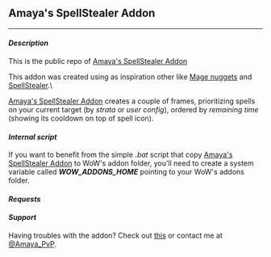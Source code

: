 ## Amaya's SpellStealer Addon

---

#### _Description_
This is the public repo of [Amaya's SpellStealer Addon](https://google.com)

This addon was created using as inspiration other like [Mage nuggets](https://mods.curse.com/addons/wow/mage-nuggets) and 
[SpellStealer](https://mods.curse.com/addons/wow/spellstealer).\

[Amaya's SpellStealer Addon](https://google.com) creates a couple of frames, prioritizing spells on your current target 
(by _strata_ or _user config_), ordered by _remaining time_ (showing its cooldown on top of spell icon).

#### _Internal script_

If you want to benefit from the simple _.bat_ script that copy [Amaya's SpellStealer Addon](https://google.com) to WoW's
addon folder, you'll need to create a system variable called **_WOW_ADDONS_HOME_** pointing to your WoW's addons folder.

#### _Requests_



#### _Support_

Having troubles with the addon? Check out [this](https://google.com/) or contact me at 
[@Amaya_PvP](https://twitter.com/Amaya_PvP).